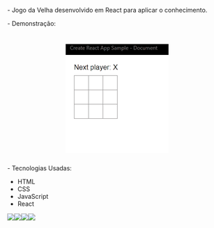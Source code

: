 <p>- Jogo da Velha desenvolvido em React para aplicar o conhecimento.</p>
<p>- Demonstração:</p>

<h1 align="center">
    <img alt="Readme" title="Readme" src="tictactoe.gif"/>
</h1>

<p>- Tecnologias Usadas:</p>
<ul>
    <li>HTML</li>
    <li>CSS</li>
    <li>JavaScript</li>
    <li>React</li>
</ul>

<img src="https://img.shields.io/badge/HTML5-E34F26?style=for-the-badge&logo=html5&logoColor=white"/><img src="https://img.shields.io/badge/CSS3-1572B6?style=for-the-badge&logo=css3&logoColor=white"/><img src="https://img.shields.io/badge/JavaScript-F7DF1E?style=for-the-badge&logo=javascript&logoColor=black"/><img src="https://img.shields.io/badge/React-20232A?style=for-the-badge&logo=react&logoColor=61DAFB"/>
